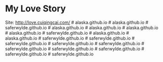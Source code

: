 # My Love Story
Site: http://love.cuiqingcai.com/
#   a l a s k a . g i t h u b . i o  
 #   a l a s k a . g i t h u b . i o  
 #   s a f e r w y l d e . g i t h u b . i o  
 #   a l a s k a . g i t h u b . i o  
 #   a l a s k a . g i t h u b . i o  
 #   a l a s k a . g i t h u b . i o  
 #   a l a s k a . g i t h u b . i o  
 #   s a f e r w y l d e . g i t h u b . i o  
 #   a l a s k a . g i t h u b . i o  
 #   a l a s k a . g i t h u b . i o  
 #   s a f e r w y l d e . g i t h u b . i o  
 #   s a f e r w y l d e . g i t h u b . i o  
 #   s a f e r w y l d e . g i t h u b . i o  
 #   s a f e r w y l d e . g i t h u b . i o  
 #   s a f e r w y l d e . g i t h u b . i o  
 #   s a f e r w y l d e . g i t h u b . i o  
 #   s a f e r w y l d e . g i t h u b . i o  
 #   s a f e r w y l d e . g i t h u b . i o  
 #   s a f e r w y l d e . g i t h u b . i o  
 #   s a f e r w y l d e . g i t h u b . i o  
 
